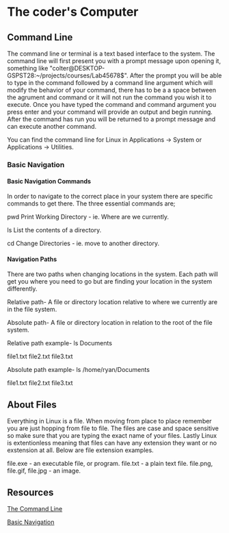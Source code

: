 # The coder's Computer

## Command Line

The command line or terminal is a text based interface to the system. The command line will first present you with a prompt message upon opening it, something like "colter@DESKTOP-GSPST28:~/projects/courses/Lab45678$". After the prompt you will be able to type in the command followed by a command line argument which will modify the behavior of your command, there has to be a a space between the agrument and command or it will not run the command you wish it to execute. Once you have typed the command and command argument you press enter and your command will provide an output and begin running. After the command has run you will be returned to a prompt message and can execute another command.

You can find the command line for Linux in Applications -> System or Applications -> Utilities.

### Basic Navigation

#### Basic Navigation Commands

In order to navigate to the correct place in your system there are specific commands to get there. The three essential commands are;

pwd
Print Working Directory - ie. Where are we currently.

ls
List the contents of a directory.

cd
Change Directories - ie. move to another directory.

#### Navigation Paths

There are two paths when changing locations in the system. Each path will get you where you need to go but are finding your location in the system differently. 

Relative path- A file or directory location relative to where we currently are in the file system.

Absolute path- A file or directory location in relation to the root of the file system.

Relative path example- ls Documents

file1.txt file2.txt file3.txt

Absolute path example- ls /home/ryan/Documents

file1.txt file2.txt file3.txt

## About Files 

Everything in Linux is a file. When moving from place to place remember you are just hopping from file to file. The files are case and space sensitive so make sure that you are typing the exact name of your files. Lastly Linux is extentionless meaning that files can have any extension they want or no exstension at all. Below are file extension examples.

file.exe - an executable file, or program.
file.txt - a plain text file.
file.png, file.gif, file.jpg - an image.

## Resources

[The Command Line](https://ryanstutorials.net/linuxtutorial/commandline.php)

[Basic Navigation](https://ryanstutorials.net/linuxtutorial/navigation.php)




